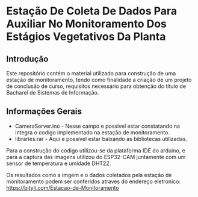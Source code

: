 # Estação De Coleta De Dados Para Auxiliar No Monitoramento Dos Estágios Vegetativos Da Planta #

## Introdução

Este repositório contém o material utilizado para construção de uma estação de monitoramento, tendo como finalidade a criação de um projeto de conclusão de curso, requisitos necessário para obtenção do título de Bacharel de Sistemas de Informação. 

## Informações Gerais

* CameraServer.ino - Nesse campo e possivel estar constatando na integra o codigo implementado na estação de monitoramento.
* libraries.rar - Aqui e possível estar baixando as bibliotecas utilizadas.

Para a construção do codigo utilizou-se da plataforma IDE do arduino, e para a captura das imagens utilizou do ESP32-CAM juntamente com um sensor de temperatura e umidade DHT22.

Os resultados como a imgem e o dados coletados pela estação de monitoramento podem ser conferidos atraves do endereço eletronico: https://bityli.com/Estacao-de-Monitoramento 
